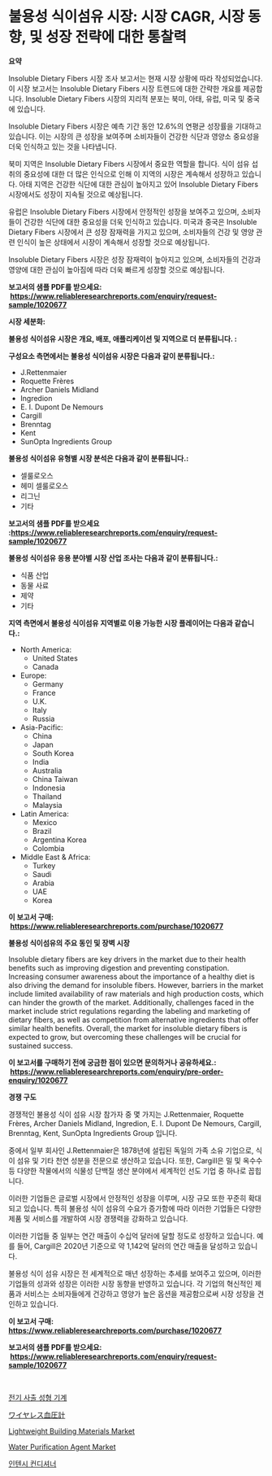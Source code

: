 <p><h1>불용성 식이섬유 시장: 시장 CAGR, 시장 동향, 및 성장 전략에 대한 통찰력</h1></p><p><strong>요약</strong></p>
<p><p>Insoluble Dietary Fibers 시장 조사 보고서는 현재 시장 상황에 따라 작성되었습니다. 이 시장 보고서는 Insoluble Dietary Fibers 시장 트렌드에 대한 간략한 개요를 제공합니다. Insoluble Dietary Fibers 시장의 지리적 분포는 북미, 아태, 유럽, 미국 및 중국에 있습니다.</p><p>Insoluble Dietary Fibers 시장은 예측 기간 동안 12.6%의 연평균 성장률을 기대하고 있습니다. 이는 시장의 큰 성장을 보여주며 소비자들이 건강한 식단과 영양소 중요성을 더욱 인식하고 있는 것을 나타냅니다.</p><p>북미 지역은 Insoluble Dietary Fibers 시장에서 중요한 역할을 합니다. 식이 섬유 섭취의 중요성에 대한 더 많은 인식으로 인해 이 지역의 시장은 계속해서 성장하고 있습니다. 아태 지역은 건강한 식단에 대한 관심이 높아지고 있어 Insoluble Dietary Fibers 시장에서도 성장이 지속될 것으로 예상됩니다.</p><p>유럽은 Insoluble Dietary Fibers 시장에서 안정적인 성장을 보여주고 있으며, 소비자들이 건강한 식단에 대한 중요성을 더욱 인식하고 있습니다. 미국과 중국은 Insoluble Dietary Fibers 시장에서 큰 성장 잠재력을 가지고 있으며, 소비자들의 건강 및 영양 관련 인식이 높은 상태에서 시장이 계속해서 성장할 것으로 예상됩니다.</p><p>Insoluble Dietary Fibers 시장은 성장 잠재력이 높아지고 있으며, 소비자들의 건강과 영양에 대한 관심이 높아짐에 따라 더욱 빠르게 성장할 것으로 예상됩니다.</p></p>
<p><strong>보고서의 샘플 PDF를 받으세요: &nbsp;<a href="https://www.reliableresearchreports.com/enquiry/request-sample/1020677">https://www.reliableresearchreports.com/enquiry/request-sample/1020677</a></strong></p>
<p><strong>시장 세분화:</strong></p>
<p><strong> 불용성 식이섬유 시장은 개요, 배포, 애플리케이션 및 지역으로 더 분류됩니다. :</strong></p>
<p><strong>구성요소 측면에서는 불용성 식이섬유 시장은 다음과 같이 분류됩니다.:</strong></p>
<p><ul><li>J.Rettenmaier</li><li>Roquette Frères</li><li>Archer Daniels Midland</li><li>Ingredion</li><li>E. I. Dupont De Nemours</li><li>Cargill</li><li>Brenntag</li><li>Kent</li><li>SunOpta Ingredients Group</li></ul></p>
<p><strong> 불용성 식이섬유 유형별 시장 분석은 다음과 같이 분류됩니다.:</strong></p>
<p><ul><li>셀룰로오스</li><li>헤미 셀룰로오스</li><li>리그닌</li><li>기타</li></ul></p>
<p><strong>보고서의 샘플 PDF를 받으세요 :<a href="https://www.reliableresearchreports.com/enquiry/request-sample/1020677">https://www.reliableresearchreports.com/enquiry/request-sample/1020677</a></strong></p>
<p><strong> 불용성 식이섬유 응용 분야별 시장 산업 조사는 다음과 같이 분류됩니다.:</strong></p>
<p><ul><li>식품 산업</li><li>동물 사료</li><li>제약</li><li>기타</li></ul></p>
<p><strong>지역 측면에서 불용성 식이섬유 지역별로 이용 가능한 시장 플레이어는 다음과 같습니다.:</strong></p>
<p><ul>
    <li>
        North America:
        <ul>
            <li>United States</li>
            <li>Canada</li>
        </ul>
    </li>
    <li>
        Europe:
        <ul>
            <li>Germany</li>
            <li>France</li>
            <li>U.K.</li>
            <li>Italy</li>
            <li>Russia</li>
        </ul>
    </li>
    <li>
        Asia-Pacific:
        <ul>
            <li>China</li>
            <li>Japan</li>
            <li>South Korea</li>
            <li>India</li>
            <li>Australia</li>
            <li>China Taiwan</li>
            <li>Indonesia</li>
            <li>Thailand</li>
            <li>Malaysia</li>
        </ul>
    </li>
    <li>
        Latin America:
        <ul>
            <li>Mexico</li>
            <li>Brazil</li>
            <li>Argentina Korea</li>
            <li>Colombia</li>
        </ul>
    </li>
    <li>
        Middle East & Africa:
        <ul>
            <li>Turkey</li>
            <li>Saudi</li>
            <li>Arabia</li>
            <li>UAE</li>
            <li>Korea</li>
        </ul>
    </li>
    </ul></p>
<p><strong>이 보고서 구매: &nbsp;<a href="https://www.reliableresearchreports.com/purchase/1020677">https://www.reliableresearchreports.com/purchase/1020677</a></strong></p>
<p><strong>불용성 식이섬유의 주요 동인 및 장벽 시장</strong></p>
<p><p>Insoluble dietary fibers are key drivers in the market due to their health benefits such as improving digestion and preventing constipation. Increasing consumer awareness about the importance of a healthy diet is also driving the demand for insoluble fibers. However, barriers in the market include limited availability of raw materials and high production costs, which can hinder the growth of the market. Additionally, challenges faced in the market include strict regulations regarding the labeling and marketing of dietary fibers, as well as competition from alternative ingredients that offer similar health benefits. Overall, the market for insoluble dietary fibers is expected to grow, but overcoming these challenges will be crucial for sustained success.</p></p>
<p><strong>이 보고서를 구매하기 전에 궁금한 점이 있으면 문의하거나 공유하세요.: &nbsp;<a href="https://www.reliableresearchreports.com/enquiry/pre-order-enquiry/1020677">https://www.reliableresearchreports.com/enquiry/pre-order-enquiry/1020677</a></strong></p>
<p><strong>경쟁 구도</strong></p>
<p><p>경쟁적인 불용성 식이 섬유 시장 참가자 중 몇 가지는 J.Rettenmaier, Roquette Frères, Archer Daniels Midland, Ingredion, E. I. Dupont De Nemours, Cargill, Brenntag, Kent, SunOpta Ingredients Group 입니다.</p><p>중에서 일부 회사인 J.Rettenmaier은 1878년에 설립된 독일의 가족 소유 기업으로, 식이 섬유 및 기타 천연 성분을 전문으로 생산하고 있습니다. 또한, Cargill은 밀 및 옥수수 등 다양한 작물에서의 식물성 단백질 생산 분야에서 세계적인 선도 기업 중 하나로 꼽힙니다.</p><p>이러한 기업들은 글로벌 시장에서 안정적인 성장을 이루며, 시장 규모 또한 꾸준히 확대되고 있습니다. 특히 불용성 식이 섬유의 수요가 증가함에 따라 이러한 기업들은 다양한 제품 및 서비스를 개발하여 시장 경쟁력을 강화하고 있습니다.</p><p>이러한 기업들 중 일부는 연간 매출이 수십억 달러에 달할 정도로 성장하고 있습니다. 예를 들어, Cargill은 2020년 기준으로 약 1,142억 달러의 연간 매출을 달성하고 있습니다.</p><p>불용성 식이 섬유 시장은 전 세계적으로 매년 성장하는 추세를 보여주고 있으며, 이러한 기업들의 성과와 성장은 이러한 시장 동향을 반영하고 있습니다. 각 기업의 혁신적인 제품과 서비스는 소비자들에게 건강하고 영양가 높은 옵션을 제공함으로써 시장 성장을 견인하고 있습니다.</p></p>
<p><strong>이 보고서 구매: &nbsp; <a href="https://www.reliableresearchreports.com/purchase/1020677">https://www.reliableresearchreports.com/purchase/1020677</a></strong></p>
<p><strong>보고서의 샘플 PDF를 받으세요: &nbsp;<a href="https://www.reliableresearchreports.com/enquiry/request-sample/1020677">https://www.reliableresearchreports.com/enquiry/request-sample/1020677</a></strong><strong></strong></p>
<p>&nbsp;</p>
<p><p><a href="https://github.com/vsn7qpua81q/Market-Research-Report-List-1/blob/main/8621663192083.md">전기 사출 성형 기계</a></p><p><a href="https://github.com/adcxff01450218/Market-Research-Report-List-1/blob/main/7894952192268.md">ワイヤレス血圧計</a></p><p><a href="https://github.com/jhcraigie/Market-Research-Report-List-2/blob/main/lightweight-building-materials-market.md">Lightweight Building Materials Market</a></p><p><a href="https://github.com/PeterParrish5/Market-Research-Report-List-3/blob/main/water-purification-agent-market.md">Water Purification Agent Market</a></p><p><a href="https://medium.com/@carlosdytouglas8907667/%EC%A7%91%EC%A4%91-%EC%BC%80%EC%96%B4-%EC%BD%98%EB%94%94%EC%85%94%EB%84%88-%EC%8B%9C%EC%9E%A5-%EC%8B%9C%EC%9E%A5-cagr-%EC%8B%9C%EC%9E%A5-%ED%8A%B8%EB%A0%8C%EB%93%9C-%EB%B0%8F-%EC%84%B1%EC%9E%A5-%EC%A0%84%EB%9E%B5%EC%97%90-%EB%8C%80%ED%95%9C-%ED%86%B5%EC%B0%B0%EB%A0%A5-37804ca2d54a">인텐시 컨디셔너</a></p></p>